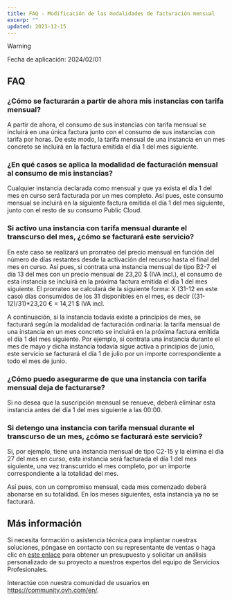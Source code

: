 ```yaml
---
title: FAQ - Modificación de las modalidades de facturación mensual
excerp: ""
updated: 2023-12-15
---
```


> [!warning]
>
> Fecha de aplicación: 2024/02/01

## FAQ

### ¿Cómo se facturarán a partir de ahora mis instancias con tarifa mensual?

A partir de ahora, el consumo de sus instancias con tarifa mensual se incluirá en una única factura junto con el consumo de sus instancias con tarifa por horas. De este modo, la tarifa mensual de una instancia en un mes concreto se incluirá en la factura emitida el día 1 del mes siguiente.

### ¿En qué casos se aplica la modalidad de facturación mensual al consumo de mis instancias?

Cualquier instancia declarada como mensual y que ya exista el día 1 del mes en curso será facturada por un mes completo. Así pues, este consumo mensual se incluirá en la siguiente factura emitida el día 1 del mes siguiente, junto con el resto de su consumo Public Cloud.

### Si activo una instancia con tarifa mensual durante el transcurso del mes, ¿cómo se facturará este servicio?

En este caso se realizará un prorrateo del precio mensual en función del número de días restantes desde la activación del recurso hasta el final del mes en curso. Así pues, si contrata una instancia mensual de tipo B2-7 el día 13 del mes con un precio mensual de 23,20 $ (IVA incl.), el consumo de esta instancia se incluirá en la próxima factura emitida el día 1 del mes siguiente. El prorrateo se calculará de la siguiente forma: X (31-12 en este caso) días consumidos de los 31 disponibles en el mes, es decir ((31-12)/31)*23,20 € = 14,21 $ IVA incl.

A continuación, si la instancia todavía existe a principios de mes, se facturará según la modalidad de facturación ordinaria: la tarifa mensual de una instancia en un mes concreto se incluirá en la próxima factura emitida el día 1 del mes siguiente. Por ejemplo, si contrata una instancia durante el mes de mayo y dicha instancia todavía sigue activa a principios de junio, este servicio se facturará el día 1 de julio por un importe correspondiente a todo el mes de junio.

### ¿Cómo puedo asegurarme de que una instancia con tarifa mensual deja de facturarse?

Si no desea que la suscripción mensual se renueve, deberá eliminar esta instancia antes del día 1 del mes siguiente a las 00:00. 

### Si detengo una instancia con tarifa mensual durante el transcurso de un mes, ¿cómo se facturará este servicio?

Si, por ejemplo, tiene una instancia mensual de tipo C2-15 y la elimina el día 27 del mes en curso, esta instancia será facturada el día 1 del mes siguiente, una vez transcurrido el mes completo, por un importe correspondiente a la totalidad del mes.

Así pues, con un compromiso mensual, cada mes comenzado deberá abonarse en su totalidad. En los meses siguientes, esta instancia ya no se facturará.

## Más información <a name="go-further"></a>

Si necesita formación o asistencia técnica para implantar nuestras soluciones, póngase en contacto con su representante de ventas o haga clic en [este enlace](https://www.ovhcloud.com/es/professional-services/) para obtener un presupuesto y solicitar un análisis personalizado de su proyecto a nuestros expertos del equipo de Servicios Profesionales.

Interactúe con nuestra comunidad de usuarios en <https://community.ovh.com/en/>.
